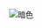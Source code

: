 ![暗色](https://raw.githubusercontent.com/你的用户名/你的仓库名/output/github-contribution-grid-snake-dark.svg)
